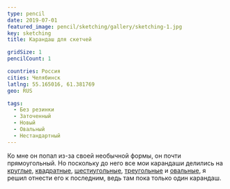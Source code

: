 ```yaml
---
type: pencil
date: 2019-07-01
featured_image: pencil/sketching/gallery/sketching-1.jpg
key: sketching
title: Карандаш для скетчей

gridSize: 1
pencilCount: 1

countries: Россия
cities: Челябинск
latlng: 55.165016, 61.381769
geo: RUS

tags:
  - Без резинки
  - Заточенный
  - Новый
  - Овальный
  - Нестандартный
---
```


Ко мне он попал из-за своей необычной формы, он почти прямоугольный. Но поскольку до него все мои карандаши делились на [круглые](?tag=круглый), [квадратные](?tag=квадратный), [шестиугольные](?tag=шестиугольный), [треугольные](?tag=треугольный) и [овальные](?tag=овальный), я решил отнести его к последним, ведь там пока только один карандаш.
